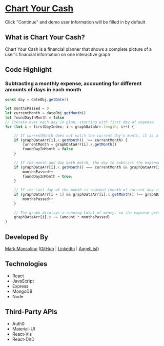 # [Chart Your Cash](https://chart-your-cash.herokuapp.com/)

Click "Continue" and demo user information will be filled in by default

## What is Chart Your Cash?

Chart Your Cash is a financial planner that shows a complete picture of a user's financial information on one interactive graph

## Code Highlight
### Subtracting a monthly expense, accounting for different amounts of days in each month
```javascript
const day = dateObj.getDate()

let monthsPassed = 0
let currentMonth = dateObj.getMonth()
let foundDayInMonth = false
// Iterate over each day in plan, starting with first day of expense
for (let i = firstDayIndex; i < graphDataArr.length; i++) {

    // If currentMonth does not match the current day's month, it is a new month, so reassign currentMonth and reset foundDayInMonth to false
    if (graphDataArr[i].x.getMonth() !== currentMonth) {
        currentMonth = graphDataArr[i].x.getMonth()
        foundDayInMonth = false
    }
    
    // If the month and day both match, the day to subtract the expense from has been found, so increment monthsPassed and set foundDayInMonth to true
    if (graphDataArr[i].x.getMonth() === currentMonth && graphDataArr[i].x.getDate() === day) {
        monthsPassed++
        foundDayInMonth = true;
    }
    
    // If the last day of the month is reached (month of current day is not equal to month of next day) and the day to look for hasn't been found, that means the day to look for is after the last day of the current month, so increment the months passed on that day instead. For example, if you are looking for the 31st and a month only has 30 days, you will reach the 30th with foundDayInMonth still being false, so you want to increment the month on the 30th. The same goes for February.
    if (graphDataArr[i + 1] && graphDataArr[i].x.getMonth() !== graphDataArr[i + 1].x.getMonth() && !foundDayInMonth) {
        monthsPassed++
    }
    
    // The graph displays a running total of money, so the expense gets subtracted every day, but is multiplied by the amount of months passed, so the amount that gets subtracted from each day gets increased every month.
    graphDataArr[i].y -= (amount * monthsPassed)
}
```

## Developed By

[Mark Mansolino](https://markjm610.github.io/) ([GitHub](https://github.com/markjm610) | [LinkedIn](https://www.linkedin.com/in/markmansolino/) | [AngelList](https://angel.co/u/mark-mansolino))

## Technologies

- React
- JavaScript
- Express
- MongoDB
- Node

## Third-Party APIs

- Auth0
- Material-UI
- React-Vis
- React-DnD
